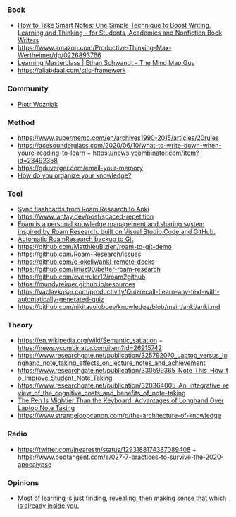 ### Book

- [How to Take Smart Notes: One Simple Technique to Boost Writing, Learning and Thinking – for Students, Academics and Nonfiction Book Writers](https://www.amazon.com/gp/product/1542866502)
- https://www.amazon.com/Productive-Thinking-Max-Wertheimer/dp/0226893766
- [Learning Masterclass |  Ethan Schwandt - The Mind Map Guy](https://www.youtube.com/playlist?list=PLus5uUwK9fLFb9bykGTf4bLdqdtHVeNYN)
- https://aliabdaal.com/stic-framework

### Community

- [Piotr Wozniak](https://www.wired.com/2008/04/ff-wozniak)

### Method

- https://www.supermemo.com/en/archives1990-2015/articles/20rules
- https://acesounderglass.com/2020/06/10/what-to-write-down-when-youre-reading-to-learn + https://news.ycombinator.com/item?id=23492358
- https://gduverger.com/email-your-memory
- [How do you organize your knowledge?](https://news.ycombinator.com/item?id=26935838)


### Tool

- [Sync flashcards from Roam Research to Anki](https://github.com/chronologos/roam-to-anki)
- https://www.iantay.dev/post/spaced-repetition
- [Foam is a personal knowledge management and sharing system inspired by Roam Research, built on Visual Studio Code and GitHub.](https://foambubble.github.io/foam)
- [Automatic RoamResearch backup to Git](https://github.com/MatthieuBizien/roam-to-git)
- https://github.com/MatthieuBizien/roam-to-git-demo
- https://github.com/Roam-Research/issues
- https://github.com/c-okelly/anki-remote-decks
- https://github.com/linuz90/better-roam-research
- https://github.com/everruler12/roam2github
- https://mundyreimer.github.io/resources
- https://vaclavkosar.com/productivity/Quizrecall-Learn-any-text-with-automatically-generated-quiz
- https://github.com/nikitavoloboev/knowledge/blob/main/anki/anki.md

### Theory

- https://en.wikipedia.org/wiki/Semantic_satiation + https://news.ycombinator.com/item?id=26915742
- https://www.researchgate.net/publication/325792070_Laptop_versus_longhand_note_taking_effects_on_lecture_notes_and_achievement
- https://www.researchgate.net/publication/330599365_Note_This_How_to_Improve_Student_Note_Taking
- https://www.researchgate.net/publication/320364005_An_integrative_review_of_the_cognitive_costs_and_benefits_of_note-taking
- [The Pen Is Mightier Than the Keyboard: Advantages of Longhand Over Laptop Note Taking](https://journals.sagepub.com/doi/10.1177/0956797614524581)
- https://www.strangeloopcanon.com/p/the-architecture-of-knowledge

### Radio

- https://twitter.com/jnearestn/status/1293188174387089408 + https://www.podtangent.com/e/027-7-practices-to-survive-the-2020-apocalypse

### Opinions

- [Most of learning is just finding, revealing, then making sense that which is already inside you.](https://twitter.com/paulportesi/status/1380765616085213191)